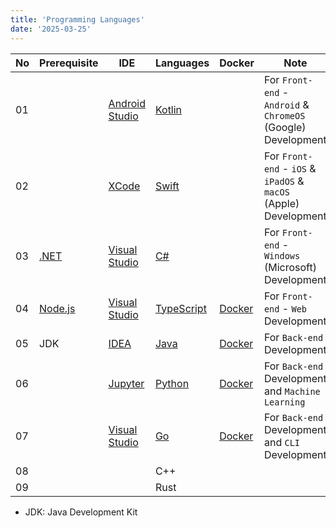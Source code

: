 ```yaml
---
title: 'Programming Languages'
date: '2025-03-25'
---
```


| No  | Prerequisite       | IDE                              | Languages                | Docker                       | Note                                                             |
| --- | ------------------ | -------------------------------- | ------------------------ | ---------------------------- | ---------------------------------------------------------------- |
| 01  |                    | [Android Studio][android-studio] | [Kotlin][kotlin]         |                              | For `Front-end` - `Android` & `ChromeOS` (Google) Development    |
| 02  |                    | [XCode][xcode]                   | [Swift][swift]           |                              | For `Front-end` - `iOS` & `iPadOS` & `macOS` (Apple) Development |
| 03  | [.NET][dotnet]     | [Visual Studio][vs]              | [C#][csharp]             |                              | For `Front-end` - `Windows` (Microsoft) Development              |
| 04  | [Node.js][node.js] | [Visual Studio][vsc]             | [TypeScript][typescript] | [Docker][docker-hub-node]    | For `Front-end` - `Web` Development                              |
| 05  | JDK                | [IDEA][jetbrains-idea]           | [Java][java]             | [Docker][docker-hub-openjdk] | For `Back-end` Development                                       |
| 06  |                    | [Jupyter][jupyter]               | [Python][python]         | [Docker][docker-hub-python]  | For `Back-end` Development and `Machine Learning`                |
| 07  |                    | [Visual Studio][vsc]             | [Go][go]                 | [Docker][docker-hub-golang]  | For `Back-end` Development and `CLI` Development                 |
| 08  |                    |                                  | C++                      |                              |                                                                  |
| 09  |                    |                                  | Rust                     |                              |                                                                  |

- JDK: Java Development Kit

[android-studio]: https://developer.android.com/studio
[csharp]: https://learn.microsoft.com/en-us/dotnet/csharp/
[docker-hub-golang]: https://hub.docker.com/_/golang/
[docker-hub-node]: https://hub.docker.com/_/node/
[docker-hub-openjdk]: https://hub.docker.com/_/openjdk
[docker-hub-python]: https://hub.docker.com/_/python/
[dotnet]: https://dotnet.microsoft.com/en-us/
[go]: https://go.dev/
[java]: https://www.java.com/
[jetbrains-idea]: https://www.jetbrains.com/idea/
[jupyter]: https://jupyter.org/
[kotlin]: https://kotlinlang.org/
[python]: https://www.python.org/
[swift]: https://www.swift.org/
[typescript]: https://www.typescriptlang.org/
[vs]: https://visualstudio.microsoft.com/
[vsc]: https://code.visualstudio.com/
[xcode]: https://developer.apple.com/xcode/
[node.js]: https://nodejs.org/en
